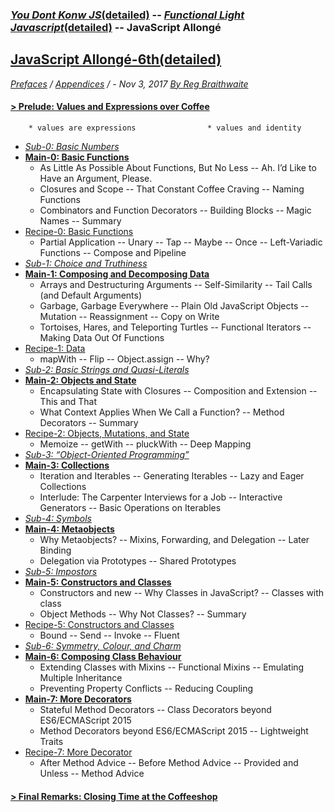 ### [*You Dont Konw JS*](https://github.com/kiyounglee/You-Dont-Know-JS/blob/master/toc.md)[(detailed)]() -- [*Functional Light Javascript*](https://github.com/kiyounglee/Functional-Light-JS/blob/master/manuscript/toc.md)[(detailed)]() -- JavaScript Allongé 
## [JavaScript Allongé-6th](tocd.md)[(detailed)]()
*[Prefaces](book_1_preface.md) / [Appendices](book_4_appendices.md) / - Nov 3, 2017 [By Reg Braithwaite](https://github.com/raganwald)* 
#### [> Prelude: Values and Expressions over Coffee](book_2_prelude.md)        
		* values are expressions   				* values and identity  
* [*Sub-0: Basic Numbers*](sub_0_numbers.md)   
* [**Main-0: Basic Functions**](main_0_functions.md)   
    * As Little As Possible About Functions, But No Less -- Ah. I’d Like to Have an Argument, Please.
    * Closures and Scope -- That Constant Coffee Craving -- Naming Functions
    * Combinators and Function Decorators -- Building Blocks -- Magic Names -- Summary   
* [Recipe-0: Basic Functions](main_0r_functions.md)   
   * Partial Application -- Unary -- Tap -- Maybe -- Once -- Left-Variadic Functions -- Compose and Pipeline   
* [*Sub-1: Choice and Truthiness*](sub_1_choice.md)   
* [**Main-1: Composing and Decomposing Data**](main_1_Composing.md)   
   * Arrays and Destructuring Arguments -- Self-Similarity -- Tail Calls (and Default Arguments)
   * Garbage, Garbage Everywhere -- Plain Old JavaScript Objects -- Mutation -- Reassignment -- Copy on Write   
   * Tortoises, Hares, and Teleporting Turtles -- Functional Iterators -- Making Data Out Of Functions   
* [Recipe-1: Data](main_1r_Composing.md)   
   * mapWith -- Flip -- Object.assign -- Why?   
* [*Sub-2: Basic Strings and Quasi-Literals*](sub_2_strings.md)   
* [**Main-2: Objects and State**](main_2_objects.md)   
   * Encapsulating State with Closures -- Composition and Extension -- This and That   
   * What Context Applies When We Call a Function? -- Method Decorators -- Summary   
* [Recipe-2: Objects, Mutations, and State](main_2r_objects.md)   
   * Memoize -- getWith -- pluckWith -- Deep Mapping   
* [*Sub-3: “Object-Oriented Programming”*](sub_3_oop.md)   
* [**Main-3: Collections**](main_3_collections.md)   
    * Iteration and Iterables -- Generating Iterables -- Lazy and Eager Collections   
    * Interlude: The Carpenter Interviews for a Job -- Interactive Generators -- Basic Operations on Iterables   
* [*Sub-4: Symbols*](sub_4_symbols.md)   
* [**Main-4: Metaobjects**](main_4_metaobjects.md)   
   * Why Metaobjects? -- Mixins, Forwarding, and Delegation -- Later Binding    
   * Delegation via Prototypes -- Shared Prototypes   
* [*Sub-5: Impostors*](sub_5_impostors.md)   
* [**Main-5: Constructors and Classes**](main_5_constructors.md)   
   * Constructors and new -- Why Classes in JavaScript? -- Classes with class   
   * Object Methods -- Why Not Classes? -- Summary   
* [Recipe-5: Constructors and Classes](main_5r_constructors.md)   
   * Bound -- Send -- Invoke -- Fluent   
* [*Sub-6: Symmetry, Colour, and Charm*](sub_6_colours.md)   
* [**Main-6: Composing Class Behaviour**](main_6_classes.md)   
   * Extending Classes with Mixins -- Functional Mixins -- Emulating Multiple Inheritance   
   * Preventing Property Conflicts -- Reducing Coupling   
* [**Main-7: More Decorators**](main_7_dedorators.md)   
   * Stateful Method Decorators -- Class Decorators beyond ES6/ECMAScript 2015   
   * Method Decorators beyond ES6/ECMAScript 2015 -- Lightweight Traits   
* [Recipe-7: More Decorator](main_7r_dedorators.md)   
   * After Method Advice -- Before Method Advice -- Provided and Unless -- Method Advice   
#### [> Final Remarks: Closing Time at the Coffeeshop](book_3_closing-time.md)
